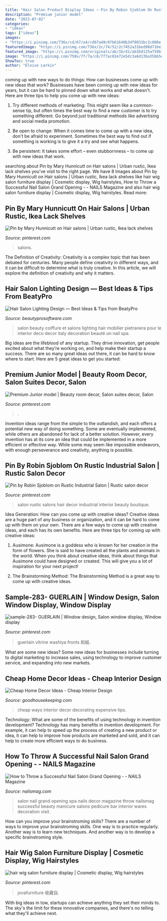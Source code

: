 ```yaml
---
title: "Hair Salon Product Display Ideas ~ Pin By Robin Sjoblom On Rustic Industrial Salon"
description: "Premium junior model"
date: "2023-07-02"
categories:
- "ideas"
tags: ["ideas"]
images:
- "https://i.pinimg.com/736x/cd/67/a4/cd67a49c97b61640b3df0031bc2c088e.jpg"
featuredImage: "https://i.pinimg.com/736x/2c/74/52/2c7452a31bed98d716e181ba654cecb8--store-fronts-commercial-interiors.jpg"
featured_image: "https://i.pinimg.com/originals/ab/1b/d1/ab1bd125a759b74e64fe83f3d7df3248.jpg"
image: "https://i.pinimg.com/750x/7f/7a/c8/7f7ac82e72e5dc3a6d13ba35bb5e1e4c.jpg"
ShowToc: true
author: "Eloise Larkin"
---
```



coming up with new ways to do things: How can businesses come up with new ideas that work?
Businesses have been coming up with new ideas for years, but it can be hard to pinned down what works and what doesn't. Here are three tips to help you come up with new ideas: 
1. Try different methods of marketing: This might seem like a common-sense tip, but often times the best way to find a new customer is to try something different. Go beyond just traditional methods like advertising and social media promotion. 

2. Be open to change: When it comes time to come up with a new idea, don't be afraid to experiment. Sometimes the best way to find out if something is working is to give it a try and see what happens. 

3. Be persistent: It takes some effort – even stubbornness – to come up with new ideas that work.

	

		
searching about Pin by Mary Hunnicutt on Hair salons | Urban rustic, Ikea lack shelves you've visit to the right page. We have 8 Images about Pin by Mary Hunnicutt on Hair salons | Urban rustic, Ikea lack shelves like hair wig salon furniture display | Cosmetic display, Wig hairstyles, How to Throw a Successful Nail Salon Grand Opening - - NAILS Magazine and also hair wig salon furniture display | Cosmetic display, Wig hairstyles. Read more:
		
    
## Pin By Mary Hunnicutt On Hair Salons | Urban Rustic, Ikea Lack Shelves

<img loading=lazy src="https://i.pinimg.com/750x/7f/7a/c8/7f7ac82e72e5dc3a6d13ba35bb5e1e4c.jpg" onerror="this.onerror=null;this.src='https://tse3.mm.bing.net/th?id=OIP.ucSJIcI6J53bjGFebjmsxwHaNK&amp;pid=15.1';" alt="Pin by Mary Hunnicutt on Hair salons | Urban rustic, Ikea lack shelves">

_Source: pinterest.com_

>salons. 

	

The Definition of Creativity:
Creativity is a complex topic that has been debated for centuries. Many people define creativity in different ways, and it can be difficult to determine what is truly creative. In this article, we will explore the definition of creativity and why it matters.

    
## Hair Salon Lighting Design — Best Ideas &amp; Tips From BeatyPro

<img loading=lazy src="https://cdn.beautyprosoftware.com/wp-content/uploads/2018/11/14175426/salon-light-2.jpg" onerror="this.onerror=null;this.src='https://tse4.mm.bing.net/th?id=OIP.USBOvRmHJf58WYQ393f4MwHaEX&amp;pid=15.1';" alt="Hair Salon Lighting Design — Best Ideas &amp; Tips from BeatyPro">

_Source: beautyprosoftware.com_

>salon beauty coiffure et salons lighting hair mobilier pietranera pour le interior deco decor italy decoration beauté un nail spa. 

	

Big ideas are the lifeblood of any startup. They drive innovation, get people excited about what they’re working on, and help make their startup a success. There are so many great ideas out there, it can be hard to know where to start. Here are 5 great ideas to get you started: 

    
## Premium Junior Model | Beauty Room Decor, Salon Suites Decor, Salon

<img loading=lazy src="https://i.pinimg.com/originals/04/7d/68/047d68e1a89f64cade2dfcfe6ff651f9.jpg" onerror="this.onerror=null;this.src='https://tse2.mm.bing.net/th?id=OIP.xboyQIvLlmZ4vraAQG6IRQHaJ4&amp;pid=15.1';" alt="Premium Junior model | Beauty room decor, Salon suites decor, Salon">

_Source: pinterest.com_

>. 

	

Invention ideas range from the simple to the outlandish, and each offers a potential new way of doing something. Some are eventually implemented, while others are abandoned for lack of a better solution. However, every invention has at its core an idea that could be implemented in a more efficient or effective way. While some may seem like impossible endeavors, with enough perseverance and creativity, anything is possible.

    
## Pin By Robin Sjoblom On Rustic Industrial Salon | Rustic Salon Decor

<img loading=lazy src="https://i.pinimg.com/originals/ab/1b/d1/ab1bd125a759b74e64fe83f3d7df3248.jpg" onerror="this.onerror=null;this.src='https://tse4.mm.bing.net/th?id=OIP.dd01zUyHWMhiiMnVqLE_mAHaJ4&amp;pid=15.1';" alt="Pin by Robin Sjoblom on Rustic Industrial Salon | Rustic salon decor">

_Source: pinterest.com_

>salon rustic salons hair decor industrial interior beauty boutique. 

	

Idea Generation: How can you come up with creative ideas?
Creative ideas are a huge part of any business or organization, and it can be hard to come up with them on your own. There are a few ways to come up with creative ideas, and each has its own benefits. Here are three tips for coming up with creative ideas:
1. Ausimone: Ausimone is a goddess who is known for her creation in the form of flowers. She is said to have created all the plants and animals in the world. When you think about creative ideas, think about things that Ausimone could have designed or created. This will give you a lot of inspiration for your next project!

2. The Brainstorming Method: The Brainstorming Method is a great way to come up with creative ideas.

    
## Sample-283- GUERLAIN | Window Design, Salon Window Display, Window Display

<img loading=lazy src="https://i.pinimg.com/736x/2c/74/52/2c7452a31bed98d716e181ba654cecb8--store-fronts-commercial-interiors.jpg" onerror="this.onerror=null;this.src='https://tse2.mm.bing.net/th?id=OIP.VJ92HyoqzFoRkWfnnE182AHaJ4&amp;pid=15.1';" alt="sample-283- GUERLAIN | Window design, Salon window display, Window display">

_Source: pinterest.com_

>guerlain vitrine washiya fronts 和紙. 

	

What are some new ideas?
Some new ideas for businesses include turning to digital marketing to increase sales, using technology to improve customer service, and expanding into new markets.

    
## Cheap Home Decor Ideas - Cheap Interior Design

<img loading=lazy src="http://ghk.h-cdn.co/assets/cm/15/11/54ff0d53394e3-1-ghk-cheap-ways-make-home-look-like-million-bucks-s2.jpg" onerror="this.onerror=null;this.src='https://tse2.mm.bing.net/th?id=OIP.st3UXIu-thMUlCy365tl-gHaJI&amp;pid=15.1';" alt="Cheap Home Decor Ideas - Cheap Interior Design">

_Source: goodhousekeeping.com_

>cheap ways interior decor decorating expensive tips. 

	

Technology: What are some of the benefits of using technology in invention development?
Technology has many benefits in invention development. For example, it can help to speed up the process of creating a new product or idea, it can help to improve how products are marketed and sold, and it can help to create more efficient ways to do business.

    
## How To Throw A Successful Nail Salon Grand Opening - - NAILS Magazine

<img loading=lazy src="https://images.nailsmag.com/post/M-nail-salon-grand-opening7-nailsmag-1-2.JPG" onerror="this.onerror=null;this.src='https://tse4.mm.bing.net/th?id=OIP.A9yzXMbydqoS7pRX-2DJtQHaH6&amp;pid=15.1';" alt="How to Throw a Successful Nail Salon Grand Opening - - NAILS Magazine">

_Source: nailsmag.com_

>salon nail grand opening spa nails decor magazine throw nailsmag successful beauty manicure salons pedicure bar interior wares decoration visit. 

	

How can you improve your brainstroming skills?
There are a number of ways to improve your brainstroming skills. One way is to practice regularly. Another way is to learn new techniques. And another way is to develop a specific brainstroming style.

    
## Hair Wig Salon Furniture Display | Cosmetic Display, Wig Hairstyles

<img loading=lazy src="https://i.pinimg.com/736x/cd/67/a4/cd67a49c97b61640b3df0031bc2c088e.jpg" onerror="this.onerror=null;this.src='https://tse1.mm.bing.net/th?id=OIP.SjCcmb8rx2G2rG2euXSHjgHaFY&amp;pid=15.1';" alt="hair wig salon furniture display | Cosmetic display, Wig hairstyles">

_Source: pinterest.com_

>jovafurniture 收藏自. 

	

With big ideas in tow, startups can achieve anything they set their minds to. The sky's the limit for these innovative companies, and there's no telling what they'll achieve next.

